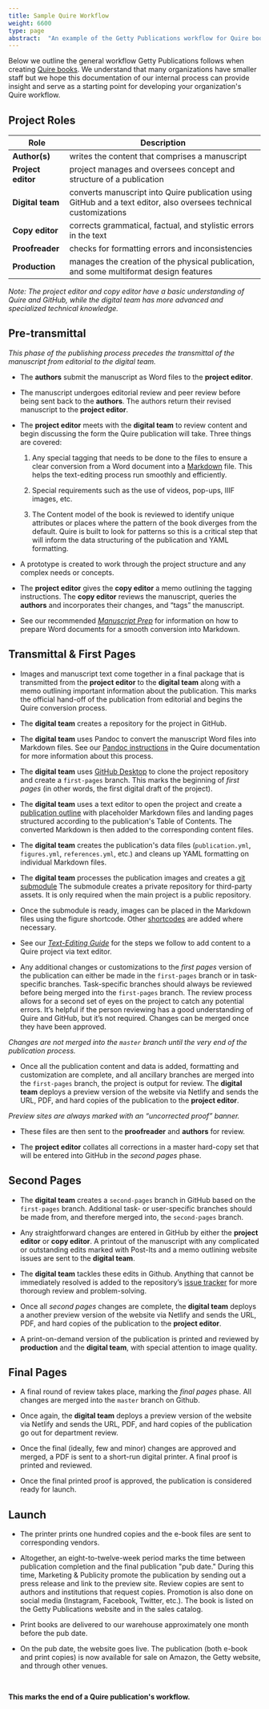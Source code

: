 ```yaml
---
title: Sample Quire Workflow
weight: 6600
type: page
abstract:  "An example of the Getty Publications workflow for Quire books"
---
```


Below we outline the general workflow Getty Publications follows when creating [Quire books](https://www.getty.edu/publications/digital/digitalpubs.html). We understand that many organizations have smaller staff but we hope this documentation of our internal process can provide insight and serve as a starting point for developing your organization's Quire workflow.

## Project Roles

| Role | Description |
| -- | -- |
| **Author(s)** | writes the content that comprises a manuscript |
| **Project editor** | project manages and oversees concept and structure of a publication |
| **Digital team** | converts manuscript into Quire publication using GitHub and a text editor, also oversees technical customizations |
| **Copy editor** | corrects grammatical, factual, and stylistic errors in the text |
| **Proofreader** | checks for formatting errors and inconsistencies |
| **Production** | manages the creation of the physical publication, and some multiformat design features |

*Note: The project editor and copy editor have a basic understanding of Quire and GitHub, while the digital team has more advanced and specialized technical knowledge.*

## Pre-transmittal

*This phase of the publishing process precedes the transmittal of the manuscript from editorial to the digital team.*

- The **authors** submit the manuscript as Word files to the **project editor**.

- The manuscript undergoes editorial review and peer review before being sent back to the **authors**. The authors return their revised manuscript to the **project editor**.

- The **project editor** meets with the **digital team** to review content and begin discussing the form the Quire publication will take. Three things are covered:

    1. Any special tagging that needs to be done to the files to ensure a clear conversion from a Word document into a [Markdown](/documentation/fundamentals/#markdown-basics) file. This helps the text-editing process run smoothly and efficiently.

    2. Special requirements such as the use of videos, pop-ups, IIIF images, etc.

    3. The Content model of the book is reviewed to identify unique attributes or places where the pattern of the book diverges from the default. Quire is built to look for patterns so this is a critical step that will inform the data structuring of the publication and YAML formatting.

- A prototype is created to work through the project structure and any complex needs or concepts.

- The **project editor** gives the **copy editor** a memo outlining the tagging instructions. The **copy editor** reviews the manuscript, queries the **authors** and incorporates their changes, and “tags” the manuscript.

<div class="box tip">

- See our recommended [*Manuscript Prep*](/learn/manuscript-prep/) for information on how to prepare Word documents for a smooth conversion into Markdown.

</div>

## Transmittal & First Pages

-   Images and manuscript text come together in a final package that is transmitted from the **project editor** to the **digital team** along with a memo outlining important information about the publication. This marks the official hand-off of the publication from editorial and begins the Quire conversion process.

-   The **digital team** creates a repository for the project in GitHub.

-   The **digital team** uses Pandoc to convert the manuscript Word files into Markdown files. See our [Pandoc instructions](/documentation/fundamentals/#microsoft-word-to-markdown-conversion) in the Quire documentation for more information about this process.

-   The **digital team** uses [GitHub Desktop](/documentation/github/) to clone the project repository and create a `first-pages` branch. This marks the beginning of *first pages* (in other words, the first digital draft of the project).

-   The **digital team** uses a text editor to open the project and create a [publication outline](/documentation/getting-started/#create-a-publication-outline) with placeholder Markdown files and landing pages structured according to the publication's Table of Contents. The converted Markdown is then added to the corresponding content files.

-   The **digital team** creates the publication's data files (`publication.yml`, `figures.yml`, `references.yml`, etc.) and cleans up YAML formatting on individual Markdown files.

-   The **digital team** processes the publication images and creates a [git submodule](https://github.blog/2016-02-01-working-with-submodules/) The submodule creates a private repository for third-party assets. It is only required when the main project is a public repository.

-   Once the submodule is ready, images can be placed in the Markdown files using the figure shortcode. Other [shortcodes](/documentation/page-content/#use-shortcodes-to-add-features) are added where necessary.

<div class="box tip">

- See our [*Text-Editing Guide*](/learn/text-editing/) for the steps we follow to add content to a Quire project via text editor.

</div>

-   Any additional changes or customizations to the *first pages* version of the publication can either be made in the `first-pages` branch or in task-specific branches. Task-specific branches should always be reviewed before being merged into the `first-pages` branch. The review process allows for a second set of eyes on the project to catch any potential errors. It’s helpful if the person reviewing has a good understanding of Quire and GitHub, but it’s not required. Changes can be merged once they have been approved.

*Changes are not merged into the `master` branch until the very end of the publication process.*

-   Once all the publication content and data is added, formatting and customization are complete, and all ancillary branches are merged into the `first-pages` branch, the project is output for review. The **digital team** deploys a preview version of the website via Netlify and sends the URL, PDF, and hard copies of the publication to the **project editor**.

*Preview sites are always marked with an “uncorrected proof” banner.*

-   These files are then sent to the **proofreader** and **authors** for review.

-   The **project editor** collates all corrections in a master hard-copy set that will be entered into GitHub in the *second pages* phase.

## Second Pages

-   The **digital team** creates a `second-pages` branch in GitHub based on the `first-pages` branch. Additional task- or user-specific branches should be made from, and therefore merged into, the `second-pages` branch.

-   Any straightforward changes are entered in GitHub by either the **project editor** or **copy editor**. A printout of the manuscript with any complicated or outstanding edits marked with Post-Its and a memo outlining website issues are sent to the **digital team**.

-   The **digital team** tackles these edits in Github. Anything that cannot be immediately resolved is added to the repository’s [issue tracker](https://docs.github.com/en/issues/tracking-your-work-with-issues/about-issues) for more thorough review and problem-solving.

-   Once all *second pages* changes are complete, the **digital team** deploys a another preview version of the website via Netlify and sends the URL, PDF, and hard copies of the publication to the **project editor**.

-   A print-on-demand version of the publication is printed and reviewed by **production** and the **digital team**, with special attention to image quality.

## Final Pages

-   A final round of review takes place, marking the *final pages* phase. All changes are merged into the `master` branch on Github.

-   Once again, the **digital team** deploys a preview version of the website via Netlify and sends the URL, PDF, and hard copies of the publication go out for department review.

-   Once the final (ideally, few and minor) changes are approved and merged, a PDF is sent to a short-run digital printer. A final proof is printed and reviewed.

-   Once the final printed proof is approved, the publication is considered ready for launch.

## Launch

-   The printer prints one hundred copies and the e-book files are sent to corresponding vendors.

-   Altogether, an eight-to-twelve-week period marks the time between publication completion and the final publication "pub date." During this time, Marketing & Publicity promote the publication by sending out a press release and link to the preview site. Review copies are sent to authors and institutions that request copies. Promotion is also done on social media (Instagram, Facebook, Twitter, etc.). The book is listed on the Getty Publications website and in the sales catalog.

-   Print books are delivered to our warehouse approximately one month before the pub date.

-   On the pub date, the website goes live. The publication (both e-book and print copies) is now available for sale on Amazon, the Getty website, and through other venues.

<br>

**This marks the end of a Quire publication's workflow.**

</br>
